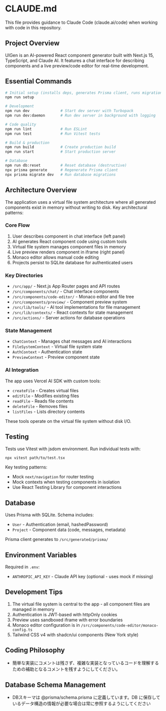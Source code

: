 # CLAUDE.md

This file provides guidance to Claude Code (claude.ai/code) when working with code in this repository.

## Project Overview

UIGen is an AI-powered React component generator built with Next.js 15, TypeScript, and Claude AI. It features a chat interface for describing components and a live preview/code editor for real-time development.

## Essential Commands

```bash
# Initial setup (installs deps, generates Prisma client, runs migrations)
npm run setup

# Development
npm run dev              # Start dev server with Turbopack
npm run dev:daemon       # Run dev server in background with logging

# Code quality
npm run lint             # Run ESLint
npm run test             # Run Vitest tests

# Build & production
npm run build            # Create production build
npm run start            # Start production server

# Database
npm run db:reset         # Reset database (destructive)
npx prisma generate      # Regenerate Prisma client
npx prisma migrate dev   # Run database migrations
```

## Architecture Overview

The application uses a virtual file system architecture where all generated components exist in memory without writing to disk. Key architectural patterns:

### Core Flow
1. User describes component in chat interface (left panel)
2. AI generates React component code using custom tools
3. Virtual file system manages component files in memory
4. Live preview renders component in iframe (right panel)
5. Monaco editor allows manual code editing
6. Projects persist to SQLite database for authenticated users

### Key Directories
- `/src/app/` - Next.js App Router pages and API routes
- `/src/components/chat/` - Chat interface components
- `/src/components/code-editor/` - Monaco editor and file tree
- `/src/components/preview/` - Component preview system
- `/src/lib/tools/` - AI tool implementations for file management
- `/src/lib/contexts/` - React contexts for state management
- `/src/actions/` - Server actions for database operations

### State Management
- `ChatContext` - Manages chat messages and AI interactions
- `FileSystemContext` - Virtual file system state
- `AuthContext` - Authentication state
- `PreviewContext` - Preview component state

### AI Integration
The app uses Vercel AI SDK with custom tools:
- `createFile` - Creates virtual files
- `editFile` - Modifies existing files
- `readFile` - Reads file contents
- `deleteFile` - Removes files
- `listFiles` - Lists directory contents

These tools operate on the virtual file system without disk I/O.

## Testing

Tests use Vitest with jsdom environment. Run individual tests with:
```bash
npx vitest path/to/test.tsx
```

Key testing patterns:
- Mock `next/navigation` for router testing
- Mock contexts when testing components in isolation
- Use React Testing Library for component interactions

## Database

Uses Prisma with SQLite. Schema includes:
- `User` - Authentication (email, hashedPassword)
- `Project` - Component data (code, messages, metadata)

Prisma client generates to `/src/generated/prisma/`

## Environment Variables

Required in `.env`:
- `ANTHROPIC_API_KEY` - Claude API key (optional - uses mock if missing)

## Development Tips

1. The virtual file system is central to the app - all component files are managed in memory
2. Authentication is JWT-based with httpOnly cookies
3. Preview uses sandboxed iframe with error boundaries
4. Monaco editor configuration is in `/src/components/code-editor/monaco-config.ts`
5. Tailwind CSS v4 with shadcn/ui components (New York style)

## Coding Philosophy

- 簡単な実装にコメントは残さず、複雑な実装となっているコードを理解するための補助となるコメントを残すようにしてください。

## Database Schema Management

- DBスキーマは @prisma/schema.prisma に定義しています。DB に保存しているデータ構造の情報が必要な場合は常に参照するようにしてください
